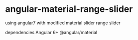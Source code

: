 # angular-material-range-slider
using angular7 with modified material slider range slider

dependencies
  Angular 6+
  @angular/material
